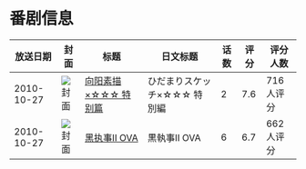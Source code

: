 # 番剧信息

|放送日期|封面|标题|日文标题|话数|评分|评分人数|
|---|---|---|---|---|---|---|
|2010-10-27|![封面](https://lain.bgm.tv/pic/cover/c/26/86/9639_f3ku1.jpg)|[向阳素描×☆☆☆ 特别篇](https://bangumi.tv/subject/9639)|ひだまりスケッチ×☆☆☆ 特別編|2|7.6|716人评分|
|2010-10-27|![封面](https://lain.bgm.tv/pic/cover/c/ce/46/9737_2Ux6E.jpg)|[黑执事Ⅱ OVA](https://bangumi.tv/subject/9737)|黒執事Ⅱ OVA|6|6.7|662人评分|
